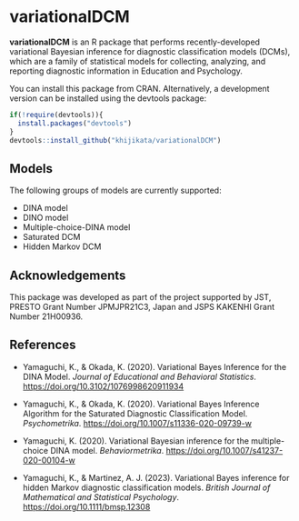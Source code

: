 # variationalDCM

**variationalDCM** is an R package that performs recently-developed variational Bayesian inference for diagnostic classification models (DCMs), which are a family of statistical models for collecting, analyzing, and reporting diagnostic information in Education and Psychology.

You can install this package from CRAN. Alternatively, a development version can be installed using the devtools package:

``` r
if(!require(devtools)){
  install.packages("devtools")
}
devtools::install_github("khijikata/variationalDCM")
```

## Models

The following groups of models are currently supported: 
- DINA model 
- DINO model 
- Multiple-choice-DINA model 
- Saturated DCM 
- Hidden Markov DCM

## Acknowledgements

This package was developed as part of the project supported by JST, PRESTO Grant Number JPMJPR21C3, Japan and JSPS KAKENHI Grant Number 21H00936.

## References

-   Yamaguchi, K., & Okada, K. (2020). Variational Bayes Inference for the DINA Model. *Journal of Educational and Behavioral Statistics*. <https://doi.org/10.3102/1076998620911934>

-   Yamaguchi, K., & Okada, K. (2020). Variational Bayes Inference Algorithm for the Saturated Diagnostic Classification Model. *Psychometrika*. <https://doi.org/10.1007/s11336-020-09739-w>

-   Yamaguchi, K. (2020). Variational Bayesian inference for the multiple-choice DINA model. *Behaviormetrika*. <https://doi.org/10.1007/s41237-020-00104-w>

-   Yamaguchi, K., & Martinez, A. J. (2023). Variational Bayes inference for hidden Markov diagnostic classification models. *British Journal of Mathematical and Statistical Psychology*. <https://doi.org/10.1111/bmsp.12308>
